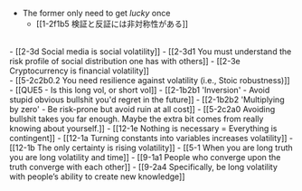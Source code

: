 - The former only need to get *lucky* once
  - [[1-2f1b5 検証と反証には非対称性がある]]
<br>
- [[2-3d Social media is social volatility]]
  - [[2-3d1 You must understand the risk profile of social distribution one has with others]]
- [[2-3e Cryptocurrency is financial volatility]]
<br>
- [[5-2c2b0.2 You need resilience against volatility (i.e., Stoic robustness)]]
<br>
- [[QUE5 - Is this long vol, or short vol]]
  - [[2-1b2b1 'Inversion' - Avoid stupid obvious bullshit you'd regret in the future]]
    - [[2-1b2b2 'Multiplying by zero' - Be risk-prone but avoid ruin at all cost]]
      - [[5-2c2a0 Avoiding bullshit takes you far enough. Maybe the extra bit comes from really knowing about yourself.]]
  - [[12-1e Nothing is necessary = Everything is contingent]]
    - [[12-1a Turning constants into variables increases volatility]]
      - [[12-1b The only certainty is rising volatility]]
				- [[5-1 When you are long truth you are long volatility and time]]
					- [[9-1a1 People who converge upon the truth converge with each other]]
						- [[9-2a4 Specifically, be long volatility with people’s ability to create new knowledge]]
